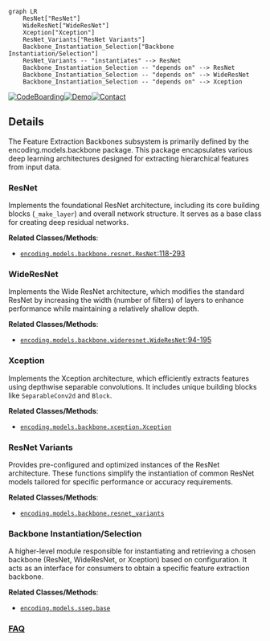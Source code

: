 ```mermaid
graph LR
    ResNet["ResNet"]
    WideResNet["WideResNet"]
    Xception["Xception"]
    ResNet_Variants["ResNet Variants"]
    Backbone_Instantiation_Selection["Backbone Instantiation/Selection"]
    ResNet_Variants -- "instantiates" --> ResNet
    Backbone_Instantiation_Selection -- "depends on" --> ResNet
    Backbone_Instantiation_Selection -- "depends on" --> WideResNet
    Backbone_Instantiation_Selection -- "depends on" --> Xception
```

[![CodeBoarding](https://img.shields.io/badge/Generated%20by-CodeBoarding-9cf?style=flat-square)](https://github.com/CodeBoarding/GeneratedOnBoardings)[![Demo](https://img.shields.io/badge/Try%20our-Demo-blue?style=flat-square)](https://www.codeboarding.org/demo)[![Contact](https://img.shields.io/badge/Contact%20us%20-%20contact@codeboarding.org-lightgrey?style=flat-square)](mailto:contact@codeboarding.org)

## Details

The Feature Extraction Backbones subsystem is primarily defined by the encoding.models.backbone package. This package encapsulates various deep learning architectures designed for extracting hierarchical features from input data.

### ResNet
Implements the foundational ResNet architecture, including its core building blocks (`_make_layer`) and overall network structure. It serves as a base class for creating deep residual networks.


**Related Classes/Methods**:

- <a href="https://github.com/zhanghang1989/PyTorch-Encoding/blob/master/encoding/models/backbone/resnet.py#L118-L293" target="_blank" rel="noopener noreferrer">`encoding.models.backbone.resnet.ResNet`:118-293</a>


### WideResNet
Implements the Wide ResNet architecture, which modifies the standard ResNet by increasing the width (number of filters) of layers to enhance performance while maintaining a relatively shallow depth.


**Related Classes/Methods**:

- <a href="https://github.com/zhanghang1989/PyTorch-Encoding/blob/master/encoding/models/backbone/wideresnet.py#L94-L195" target="_blank" rel="noopener noreferrer">`encoding.models.backbone.wideresnet.WideResNet`:94-195</a>


### Xception
Implements the Xception architecture, which efficiently extracts features using depthwise separable convolutions. It includes unique building blocks like `SeparableConv2d` and `Block`.


**Related Classes/Methods**:

- <a href="https://github.com/zhanghang1989/PyTorch-Encoding/blob/master/encoding/models/backbone/xception.py" target="_blank" rel="noopener noreferrer">`encoding.models.backbone.xception.Xception`</a>


### ResNet Variants
Provides pre-configured and optimized instances of the ResNet architecture. These functions simplify the instantiation of common ResNet models tailored for specific performance or accuracy requirements.


**Related Classes/Methods**:

- <a href="https://github.com/zhanghang1989/PyTorch-Encoding/blob/master/encoding/models/backbone/resnet_variants.py" target="_blank" rel="noopener noreferrer">`encoding.models.backbone.resnet_variants`</a>


### Backbone Instantiation/Selection
A higher-level module responsible for instantiating and retrieving a chosen backbone (ResNet, WideResNet, or Xception) based on configuration. It acts as an interface for consumers to obtain a specific feature extraction backbone.


**Related Classes/Methods**:

- <a href="https://github.com/zhanghang1989/PyTorch-Encoding/blob/master/encoding/models/sseg/base.py" target="_blank" rel="noopener noreferrer">`encoding.models.sseg.base`</a>




### [FAQ](https://github.com/CodeBoarding/GeneratedOnBoardings/tree/main?tab=readme-ov-file#faq)